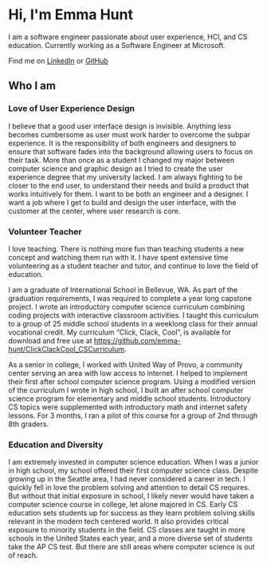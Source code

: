 # Hi, I'm Emma Hunt

I am a software engineer passionate about user experience, HCI, and CS education. Currently working as a Software Engineer at Microsoft.

Find me on [LinkedIn](https://www.linkedin.com/in/emmaghunt/) or [GitHub](https://github.com/emma-hunt)

## Who I am
### Love of User Experience Design
I believe that a good user interface design is invisible. Anything less becomes cumbersome as user must work harder to overcome the subpar experience. It is the responsibility of both engineers and designers to ensure that software fades into the background allowing users to focus on their task. More than once as a student I changed my major between computer science and graphic design as I tried to create the user experience degree that my university lacked. I am always fighting to be closer to the end user, to understand their needs and build a product that works intuitively for them. I want to be both an engineer and a designer. I want a job where I get to build and design the user interface, with the customer at the center, where user research is core.

### Volunteer Teacher
I love teaching. There is nothing more fun than teaching students a new concept and watching them run with it. I have spent extensive time volunteering as a student teacher and tutor, and continue to love the field of education.

I am a graduate of International School in Bellevue, WA. As part of the graduation requirements, I was required to complete a year long capstone project. I wrote an introductory computer science curriculum combining coding projects with interactive classroom activities. I taught this curriculum to a group of 25 middle school students in a weeklong class for their annual vocational credit. My curriculum “Click, Clack, Cool”, is available for download and free use at https://github.com/emma-hunt/ClickClackCool_CSCurriculum. 

As a senior in college, I worked with United Way of Provo, a community center serving an area with low access to internet. I helped to implement their first after school computer science program. Using a modified version of the curriculum I wrote in high school, I built an after school computer science program for elementary and middle school students. Introductory CS topics were supplemented with introductory math and internet safety lessons. For 3 months, I ran a pilot of this course for a group of 2nd through 8th graders. 

### Education and Diversity
I am extremely invested in computer science education. When I was a junior in high school, my school offered their first computer science class. Despite growing up in the Seattle area, I had never considered a career in tech. I quickly fell in love the problem solving and attention to detail CS requires. But without that initial exposure in school, I likely never would have taken a computer science course in college, let alone majored in CS. Early CS education sets students up for success as they learn problem solving skills relevant in the modern tech centered world. It also provides critical exposure to minority students in the field. CS classes are taught in more schools in the United States each year, and a more diverse set of students take the AP CS test. But there are still areas where computer science is out of reach.

